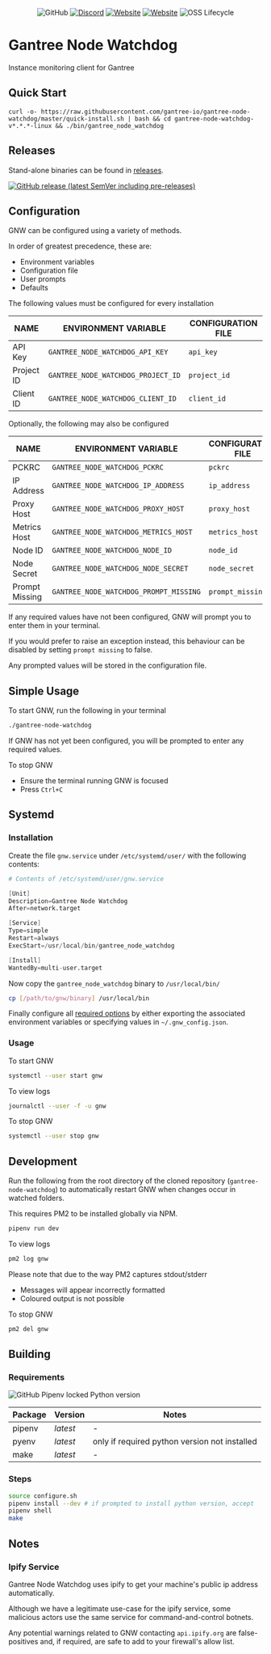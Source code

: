 <p align="center">
    <a alt="License">
        <img alt="GitHub" src="https://img.shields.io/github/license/gantree-io/gantree-node-watchdog"></a>
    <a href="https://discord.gg/BsWVddN" alt="Discord">
        <img alt="Discord" src="https://img.shields.io/discord/719451945345220658?logo=Discord"></a>
    <a href="https://gantree.io" alt="Website">
        <img alt="Website" src="https://img.shields.io/website?down_color=red&down_message=offline&label=gantree.io&up_color=green&up_message=online&url=https%3A%2F%2Fgantree.io"></a>
    <a href="https://app.gantree.io" alt="Web App">
        <img alt="Website" src="https://img.shields.io/website?down_color=red&down_message=offline&label=web%20app&up_color=green&up_message=online&url=https%3A%2F%2Fapp.gantree.io"></a>
    <a alt="OSS Lifecycle">
        <img alt="OSS Lifecycle" src="https://img.shields.io/osslifecycle/gantree-io/gantree-node-watchdog"></a>
</p>

# Gantree Node Watchdog

Instance monitoring client for Gantree

## Quick Start

`curl -o- https://raw.githubusercontent.com/gantree-io/gantree-node-watchdog/master/quick-install.sh | bash && cd gantree-node-watchdog-v*.*.*-linux && ./bin/gantree_node_watchdog`

## Releases

Stand-alone binaries can be found in [releases](https://github.com/gantree-io/gantree-node-watchdog/releases).

[![GitHub release (latest SemVer including pre-releases)](https://img.shields.io/github/v/release/gantree-io/gantree-node-watchdog?include_prereleases&logo=python)](https://github.com/gantree-io/gantree-node-watchdog/releases)

## Configuration

GNW can be configured using a variety of methods.

In order of greatest precedence, these are:

- Environment variables
- Configuration file
- User prompts
- Defaults

The following values must be configured for every installation

| NAME       | ENVIRONMENT VARIABLE               | CONFIGURATION FILE |
| ---------- | ---------------------------------- | ------------------ |
| API Key    | `GANTREE_NODE_WATCHDOG_API_KEY`    | `api_key`          |
| Project ID | `GANTREE_NODE_WATCHDOG_PROJECT_ID` | `project_id`       |
| Client ID  | `GANTREE_NODE_WATCHDOG_CLIENT_ID`  | `client_id`        |

Optionally, the following may also be configured

| NAME           | ENVIRONMENT VARIABLE                   | CONFIGURATION FILE |
| -------------- | -------------------------------------- | ------------------ |
| PCKRC          | `GANTREE_NODE_WATCHDOG_PCKRC`          | `pckrc`            |
| IP Address     | `GANTREE_NODE_WATCHDOG_IP_ADDRESS`     | `ip_address`       |
| Proxy Host     | `GANTREE_NODE_WATCHDOG_PROXY_HOST`     | `proxy_host`       |
| Metrics Host   | `GANTREE_NODE_WATCHDOG_METRICS_HOST`   | `metrics_host`     |
| Node ID        | `GANTREE_NODE_WATCHDOG_NODE_ID`        | `node_id`          |
| Node Secret    | `GANTREE_NODE_WATCHDOG_NODE_SECRET`    | `node_secret`      |
| Prompt Missing | `GANTREE_NODE_WATCHDOG_PROMPT_MISSING` | `prompt_missing`   |

If any required values have not been configured, GNW will prompt you to enter them in your terminal.

If you would prefer to raise an exception instead, this behaviour can be disabled by setting `prompt missing` to false.

Any prompted values will be stored in the configuration file.

## Simple Usage

To start GNW, run the following in your terminal

```bash
./gantree-node-watchdog
```

If GNW has not yet been configured, you will be prompted to enter any required values.

To stop GNW

- Ensure the terminal running GNW is focused
- Press `Ctrl+C`

## Systemd

### Installation

Create the file `gnw.service` under `/etc/systemd/user/` with the following contents:

```s
# Contents of /etc/systemd/user/gnw.service

[Unit]
Description=Gantree Node Watchdog
After=network.target

[Service]
Type=simple
Restart=always
ExecStart=/usr/local/bin/gantree_node_watchdog

[Install]
WantedBy=multi-user.target
```

Now copy the `gantree_node_watchdog` binary to `/usr/local/bin/`

```bash
cp [/path/to/gnw/binary] /usr/local/bin
```

Finally configure all [required options](#configuration) by either exporting the associated environment variables or specifying values in `~/.gnw_config.json`.

### Usage

To start GNW

```bash
systemctl --user start gnw
```

To view logs

```bash
journalctl --user -f -u gnw
```

To stop GNW

```bash
systemctl --user stop gnw
```

## Development

Run the following from the root directory of the cloned repository (`gantree-node-watchdog`) to automatically restart GNW when changes occur in watched folders.

This requires PM2 to be installed globally via NPM.

```bash
pipenv run dev
```

To view logs

```bash
pm2 log gnw
```

Please note that due to the way PM2 captures stdout/stderr

- Messages will appear incorrectly formatted
- Coloured output is not possible

To stop GNW

```bash
pm2 del gnw
```

## Building

### Requirements

![GitHub Pipenv locked Python version](https://img.shields.io/github/pipenv/locked/python-version/gantree-io/gantree-node-watchdog)

| Package | Version  | Notes                                         |
| ------- | -------- | --------------------------------------------- |
| pipenv  | _latest_ | -                                             |
| pyenv   | _latest_ | only if required python version not installed |
| make    | _latest_ | -                                             |

### Steps

```bash
source configure.sh
pipenv install --dev # if prompted to install python version, accept
pipenv shell
make
```

## Notes

### Ipify Service

Gantree Node Watchdog uses ipify to get your machine's public ip address automatically.

Although we have a legitimate use-case for the ipify service, some malicious actors use the same service for command-and-control botnets.

Any potential warnings related to GNW contacting `api.ipify.org` are false-positives and, if required, are safe to add to your firewall's allow list.
